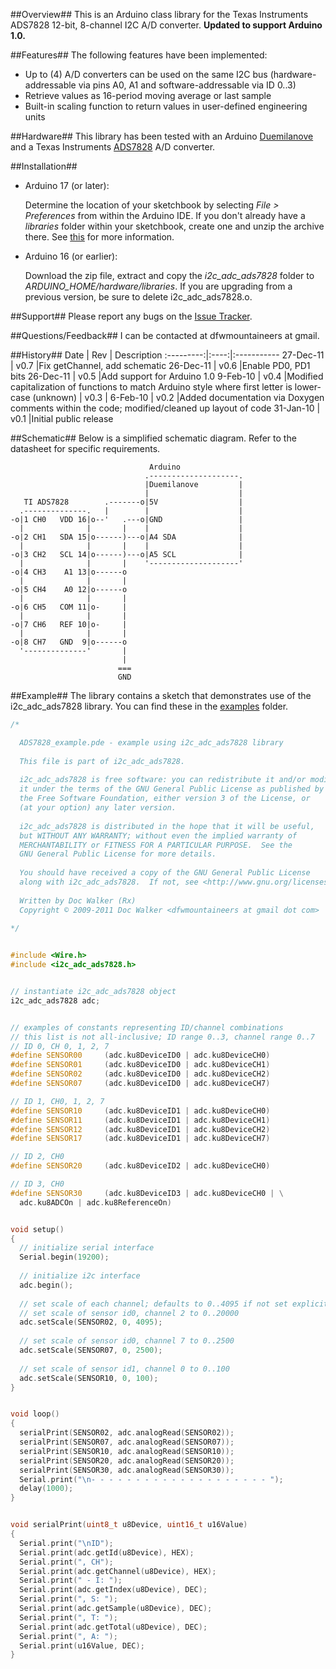 ##Overview##
This is an Arduino class library for the Texas Instruments ADS7828 12-bit, 8-channel I2C A/D converter. **Updated to support Arduino 1.0.**

##Features##
The following features have been implemented:

  * Up to (4) A/D converters can be used on the same I2C bus (hardware-addressable via pins A0, A1 and software-addressable via ID 0..3)
  * Retrieve values as 16-period moving average or last sample
  * Built-in scaling function to return values in user-defined engineering units

##Hardware##
This library has been tested with an Arduino [Duemilanove](http://www.arduino.cc/en/Main/ArduinoBoardDuemilanove) and a Texas Instruments [ADS7828](http://focus.ti.com/docs/prod/folders/print/ads7828.html) A/D converter.

##Installation##
* Arduino 17 (or later):

  Determine the location of your sketchbook by selecting _File > Preferences_ from within the Arduino IDE. If you don't already have a _libraries_ folder within your sketchbook, create one and unzip the archive there. See [this](http://arduino.cc/blog/?p=313) for more information.

* Arduino 16 (or earlier):

  Download the zip file, extract and copy the _i2c_adc_ads7828_ folder to _ARDUINO\_HOME/hardware/libraries_. If you are upgrading from a previous version, be sure to delete i2c_adc_ads7828.o.

##Support##
Please report any bugs on the [Issue Tracker](/2-718/i2c_adc_ads7828/issues).

##Questions/Feedback##
I can be contacted at dfwmountaineers at gmail.

##History##
Date       | Rev  | Description
:---------:|:----:|:-----------
27-Dec-11  | v0.7 |Fix getChannel, add schematic
26-Dec-11  | v0.6 |Enable PD0, PD1 bits
26-Dec-11  | v0.5 |Add support for Arduino 1.0
 9-Feb-10  | v0.4 |Modified capitalization of functions to match Arduino style where first letter is lower-case
(unknown)  | v0.3 |
 6-Feb-10  | v0.2 |Added documentation via Doxygen comments within the code; modified/cleaned up layout of code
31-Jan-10  | v0.1 |Initial public release

##Schematic##
Below is a simplified schematic diagram. Refer to the datasheet for specific requirements.
```
                               Arduino
                              .--------------------.
                              |Duemilanove         |
                              |                    |
   TI ADS7828        .-------o|5V                  |
  .--------------.   |        |                    |
-o|1 CH0   VDD 16|o--'   .---o|GND                 |
  |              |       |    |                    |
-o|2 CH1   SDA 15|o------)---o|A4 SDA              |
  |              |       |    |                    |
-o|3 CH2   SCL 14|o------)---o|A5 SCL              |
  |              |       |    '--------------------'
-o|4 CH3    A1 13|o------o
  |              |       |
-o|5 CH4    A0 12|o------o
  |              |       |
-o|6 CH5   COM 11|o-     |
  |              |       |
-o|7 CH6   REF 10|o-     |
  |              |       |
-o|8 CH7   GND  9|o------o
  '--------------'       |
                         |
                        ===
                        GND
```

##Example##
The library contains a sketch that demonstrates use of the i2c\_adc\_ads7828 library. You can find these in the [examples](/2-718/i2c_adc_ads7828/tree/master/examples/) folder.

```c++
/*

  ADS7828_example.pde - example using i2c_adc_ads7828 library
  
  This file is part of i2c_adc_ads7828.
  
  i2c_adc_ads7828 is free software: you can redistribute it and/or modify
  it under the terms of the GNU General Public License as published by
  the Free Software Foundation, either version 3 of the License, or
  (at your option) any later version.
  
  i2c_adc_ads7828 is distributed in the hope that it will be useful,
  but WITHOUT ANY WARRANTY; without even the implied warranty of
  MERCHANTABILITY or FITNESS FOR A PARTICULAR PURPOSE.  See the
  GNU General Public License for more details.
  
  You should have received a copy of the GNU General Public License
  along with i2c_adc_ads7828.  If not, see <http://www.gnu.org/licenses/>.
  
  Written by Doc Walker (Rx)
  Copyright © 2009-2011 Doc Walker <dfwmountaineers at gmail dot com>
  
*/


#include <Wire.h>
#include <i2c_adc_ads7828.h>


// instantiate i2c_adc_ads7828 object
i2c_adc_ads7828 adc;


// examples of constants representing ID/channel combinations
// this list is not all-inclusive; ID range 0..3, channel range 0..7
// ID 0, CH 0, 1, 2, 7
#define SENSOR00     (adc.ku8DeviceID0 | adc.ku8DeviceCH0)
#define SENSOR01     (adc.ku8DeviceID0 | adc.ku8DeviceCH1)
#define SENSOR02     (adc.ku8DeviceID0 | adc.ku8DeviceCH2)
#define SENSOR07     (adc.ku8DeviceID0 | adc.ku8DeviceCH7)

// ID 1, CH0, 1, 2, 7
#define SENSOR10     (adc.ku8DeviceID1 | adc.ku8DeviceCH0)
#define SENSOR11     (adc.ku8DeviceID1 | adc.ku8DeviceCH1)
#define SENSOR12     (adc.ku8DeviceID1 | adc.ku8DeviceCH2)
#define SENSOR17     (adc.ku8DeviceID1 | adc.ku8DeviceCH7)

// ID 2, CH0
#define SENSOR20     (adc.ku8DeviceID2 | adc.ku8DeviceCH0)

// ID 3, CH0
#define SENSOR30     (adc.ku8DeviceID3 | adc.ku8DeviceCH0 | \
  adc.ku8ADCOn | adc.ku8ReferenceOn)


void setup()
{
  // initialize serial interface
  Serial.begin(19200);
  
  // initialize i2c interface
  adc.begin();
  
  // set scale of each channel; defaults to 0..4095 if not set explicitly
  // set scale of sensor id0, channel 2 to 0..20000
  adc.setScale(SENSOR02, 0, 4095);
  
  // set scale of sensor id0, channel 7 to 0..2500
  adc.setScale(SENSOR07, 0, 2500);
  
  // set scale of sensor id1, channel 0 to 0..100
  adc.setScale(SENSOR10, 0, 100);
}


void loop()
{
  serialPrint(SENSOR02, adc.analogRead(SENSOR02));
  serialPrint(SENSOR07, adc.analogRead(SENSOR07));
  serialPrint(SENSOR10, adc.analogRead(SENSOR10));
  serialPrint(SENSOR20, adc.analogRead(SENSOR20));
  serialPrint(SENSOR30, adc.analogRead(SENSOR30));
  Serial.print("\n- - - - - - - - - - - - - - - - - - - - ");
  delay(1000);
}


void serialPrint(uint8_t u8Device, uint16_t u16Value)
{
  Serial.print("\nID");
  Serial.print(adc.getId(u8Device), HEX);
  Serial.print(", CH");
  Serial.print(adc.getChannel(u8Device), HEX);
  Serial.print(" - I: ");
  Serial.print(adc.getIndex(u8Device), DEC);
  Serial.print(", S: ");
  Serial.print(adc.getSample(u8Device), DEC);
  Serial.print(", T: ");
  Serial.print(adc.getTotal(u8Device), DEC);
  Serial.print(", A: ");
  Serial.print(u16Value, DEC);
}
```
